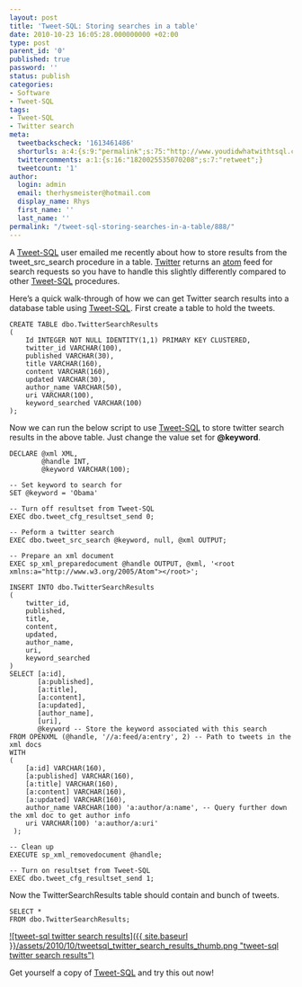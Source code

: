 ```yaml
---
layout: post
title: 'Tweet-SQL: Storing searches in a table'
date: 2010-10-23 16:05:28.000000000 +02:00
type: post
parent_id: '0'
published: true
password: ''
status: publish
categories:
- Software
- Tweet-SQL
tags:
- Tweet-SQL
- Twitter search
meta:
  tweetbackscheck: '1613461486'
  shorturls: a:4:{s:9:"permalink";s:75:"http://www.youdidwhatwithtsql.com/tweet-sql-storing-searches-in-a-table/888";s:7:"tinyurl";s:26:"http://tinyurl.com/2czekov";s:4:"isgd";s:18:"http://is.gd/gekYP";s:5:"bitly";s:20:"http://bit.ly/9Ovm3H";}
  twittercomments: a:1:{s:16:"1820025535070208";s:7:"retweet";}
  tweetcount: '1'
author:
  login: admin
  email: therhysmeister@hotmail.com
  display_name: Rhys
  first_name: ''
  last_name: ''
permalink: "/tweet-sql-storing-searches-in-a-table/888/"
---
```

A [Tweet-SQL](http://www.tweet-sql.com) user emailed me recently about how to store results from the tweet\_src\_search procedure in a table. [Twitter](http://twitter.com) returns an [atom](http://search.cpan.org/~miyagawa/XML-Atom-0.37/lib/XML/Atom.pm) feed for search requests so you have to handle this slightly differently compared to other [Tweet-SQL](http://www.tweet-sql.com) procedures.

Here’s a quick walk-through of how we can get Twitter search results into a database table using [Tweet-SQL](http://www.tweet-sql.com). First create a table to hold the tweets.

```
CREATE TABLE dbo.TwitterSearchResults
(
	Id INTEGER NOT NULL IDENTITY(1,1) PRIMARY KEY CLUSTERED,
	twitter_id VARCHAR(100),
	published VARCHAR(30),
	title VARCHAR(160),
	content VARCHAR(160),
	updated VARCHAR(30),
	author_name VARCHAR(50),
	uri VARCHAR(100),
	keyword_searched VARCHAR(100)
);
```

Now we can run the below script to use [Tweet-SQL](http://www.tweet-sql.com) to store twitter search results in the above table. Just change the value set for **@keyword**.

```
DECLARE @xml XML,
        @handle INT,
        @keyword VARCHAR(100);

-- Set keyword to search for
SET @keyword = 'Obama'

-- Turn off resultset from Tweet-SQL
EXEC dbo.tweet_cfg_resultset_send 0;

-- Peform a twitter search
EXEC dbo.tweet_src_search @keyword, null, @xml OUTPUT;

-- Prepare an xml document
EXEC sp_xml_preparedocument @handle OUTPUT, @xml, '<root xmlns:a="http://www.w3.org/2005/Atom"></root>';

INSERT INTO dbo.TwitterSearchResults
(
	twitter_id,
	published,
	title,
	content,
	updated,
	author_name,
	uri,
	keyword_searched
)
SELECT [a:id],
	   [a:published],
	   [a:title],
	   [a:content],
	   [a:updated],
	   [author_name],
	   [uri],
	   @keyword -- Store the keyword associated with this search
FROM OPENXML (@handle, '//a:feed/a:entry', 2) -- Path to tweets in the xml docs
WITH
(
	[a:id] VARCHAR(160),
	[a:published] VARCHAR(160),
	[a:title] VARCHAR(160),
	[a:content] VARCHAR(160),
	[a:updated] VARCHAR(160),
	author_name VARCHAR(100) 'a:author/a:name', -- Query further down the xml doc to get author info
	uri VARCHAR(100) 'a:author/a:uri'
 );

-- Clean up
EXECUTE sp_xml_removedocument @handle;

-- Turn on resultset from Tweet-SQL
EXEC dbo.tweet_cfg_resultset_send 1;
```

Now the TwitterSearchResults table should contain and bunch of tweets.

```
SELECT *
FROM dbo.TwitterSearchResults;
```

[![tweet-sql twitter search results]({{ site.baseurl }}/assets/2010/10/tweetsql_twitter_search_results_thumb.png "tweet-sql twitter search results")](http://www.youdidwhatwithtsql.com/wp-content/uploads/2010/10/tweetsql_twitter_search_results.png)

Get yourself a copy of [Tweet-SQL](http://www.tweet-sql.com/dl.php) and try this out now!

